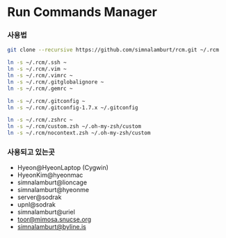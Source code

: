 Run Commands Manager
=====

### 사용법
```bash
git clone --recursive https://github.com/simnalamburt/rcm.git ~/.rcm

ln -s ~/.rcm/.ssh ~
ln -s ~/.rcm/.vim ~
ln -s ~/.rcm/.vimrc ~
ln -s ~/.rcm/.gitglobalignore ~
ln -s ~/.rcm/.gemrc ~

ln -s ~/.rcm/.gitconfig ~
ln -s ~/.rcm/.gitconfig-1.7.x ~/.gitconfig

ln -s ~/.rcm/.zshrc ~
ln -s ~/.rcm/custom.zsh ~/.oh-my-zsh/custom
ln -s ~/.rcm/nocontext.zsh ~/.oh-my-zsh/custom
```

### 사용되고 있는곳

* Hyeon@HyeonLaptop (Cygwin)
* HyeonKim@hyeonmac
* simnalamburt@lioncage
* simnalamburt@hyeonme
* server@sodrak
* upnl@sodrak
* simnalamburt@uriel
* toor@mimosa.snucse.org
* simnalamburt@byline.is
